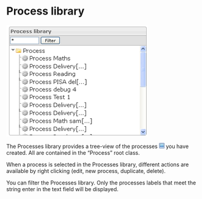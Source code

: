 <!--
parent:
    title: Manage_Processes
author:
    - 'Jérôme Bogaerts'
created_at: '2012-03-29 16:25:36'
updated_at: '2013-03-13 14:27:24'
tags:
    - 'Manage Processes'
-->

Process library
===============

![](../resources/processes-library.png)

The Processes library provides a tree-view of the processes ![](../resources/item_icon_library.png) you have created. All are contained in the “Process” root class.

When a process is selected in the Processes library, different actions are available by right clicking (edit, new process, duplicate, delete).

You can filter the Processes library. Only the processes labels that meet the string enter in the text field will be displayed.

